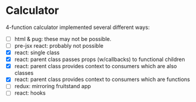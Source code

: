 # Calculator
4-function calculator implemented several different ways:
- [ ] html & pug: these may not be possible.
- [ ] pre-jsx react: probably not possible
- [x] react: single class
- [x] react: parent class passes props (w/callbacks) to functional children
- [x] react: parent class provides context to consumers which are also classes
- [x] react: parent class provides context to consumers which are functions
- [ ] redux: mirroring fruitstand app
- [ ] react: hooks
